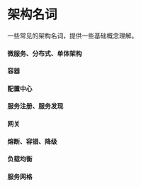  # 架构名词

一些常见的架构名词，提供一些基础概念理解。



#### 微服务、分布式、单体架构



#### 容器



#### 配置中心





#### 服务注册、服务发现





#### 网关





#### 熔断、容错、降级



#### 负载均衡



#### 服务网格

